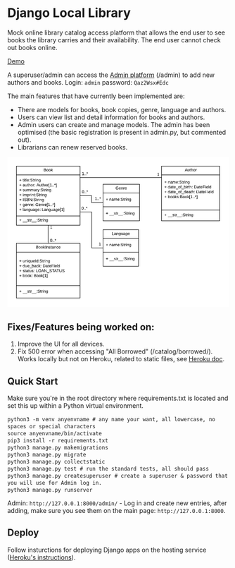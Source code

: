 # Django Local Library

Mock online library catalog access platform that allows the end user to see books the library carries and their availability. The end user cannot check out books online. 

[Demo](http://jsnspr-django-library.herokuapp.com/)

A superuser/admin can access the [Admin platform](https://jsnspr-django-library.herokuapp.com/admin/) (/admin) to add new authors and books. Login: ``admin`` password: ``Qaz2Wsx#Edc``

The main features that have currently been implemented are:

* There are models for books, book copies, genre, language and authors.
* Users can view list and detail information for books and authors.
* Admin users can create and manage models. The admin has been optimised (the basic registration is present in admin.py, but commented out).
* Librarians can renew reserved books.

![Local Library Model](https://raw.githubusercontent.com/jspringer/django-library-catalog/master/catalog/static/images/local_library_model_uml.png)


## Fixes/Features being worked on: 
1. Improve the UI for all devices. 
2. Fix 500 error when accessing "All Borrowed" (/catalog/borrowed/). Works locally but not on Heroku, related to static files, see [Heroku doc](https://devcenter.heroku.com/articles/django-assets).

## Quick Start

Make sure you're in the root directory where requirements.txt is located and set this up within a Python virtual environment. 
   ```
   python3 -m venv anyenvname # any name your want, all lowercase, no spaces or special characters
   source anyenvname/bin/activate
   pip3 install -r requirements.txt
   python3 manage.py makemigrations
   python3 manage.py migrate
   python3 manage.py collectstatic
   python3 manage.py test # run the standard tests, all should pass
   python3 manage.py createsuperuser # create a superuser & password that you will use for Admin log in. 
   python3 manage.py runserver
   ```

Admin: `http://127.0.0.1:8000/admin/` - Log in and create new entries, after adding, make sure you see them on the main page: `http://127.0.0.1:8000`. 

## Deploy 

Follow insturctions for deploying Django apps on the hosting service ([Heroku's instructions](https://devcenter.heroku.com/articles/deploying-python)). 